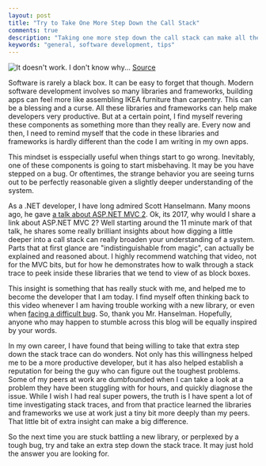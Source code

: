 ```yaml
---
layout: post
title: "Try to Take One More Step Down the Call Stack"
comments: true
description: "Taking one more step down the call stack can make all the difference"
keywords: "general, software development, tips"
---
```


![It doesn't work.  I don't know why...](https://primarilysoftware.github.io/downloads/2017-09-04-one-more-step-down-the-call-stack/it-doesnt-work-i-dont-know-why.png)
[Source](https://neoteric.eu/what-do-programmers-hate)

Software is rarely a black box.  It can be easy to forget that though.  Modern software development involves so many libraries
and frameworks, building apps can feel more like assembling IKEA furniture than carpentry.  This can be a blessing and a curse.
All these libraries and frameworks can help make developers very productive.  But at a certain point, I find myself revering
these components as something more than they really are.  Every now and then, I need to remind myself that the code in these
libraries and frameworks is hardly different than the code I am writing in my own apps.

This mindset is esspecially useful when things start to go wrong.  Inevitably, one of these components is going to start
misbehaving.  It may be you have stepped on a bug.  Or oftentimes, the strange behavior you are seeing turns out to be
perfectly reasonable given a slightly deeper understanding of the system.

As a .NET developer, I have long admired Scott Hanselmann.  Many moons ago, he gave
[a talk about ASP.NET MVC 2](https://channel9.msdn.com/Blogs/matthijs/ASPNET-MVC-2-Basics-Introduction-by-Scott-Hanselman).
Ok, its 2017, why would I share a link about ASP.NET MVC 2?  Well starting around the 11 minute mark of that talk, he
shares some really brilliant insights about how digging a little deeper into a call stack can really broaden your understanding
of a system.  Parts that at first glance are "indistinguishable from magic", can actually be explained and reasoned about.  I highly
recommend watching that video, not for the MVC bits, but for how he demonstrates how to walk through a stack trace to peek inside
these libraries that we tend to view of as block boxes.

This insight is something that has really stuck with me, and helped me to become the developer that I am today.  I find myself
often thinking back to this video whenever I am having trouble working with a new library, or even when [facing a difficult
bug](http://blog.primarilysoftware.com/2017/a-bugs-tale/).  So, thank you Mr. Hanselman.  Hopefully, anyone who may happen to
stumble across this blog will be equally inspired by your words.

In my own career, I have found that being willing to take that extra step down the stack trace can do wonders.  Not only has
this willingness helped me to be a more productive developer, but it has also helped establish a reputation for being the guy
who can figure out the toughest problems.  Some of my peers at work are dumbfounded when I can take a look at a
problem they have been stuggling with for hours, and quickly diagnose the issue.  While I wish I had real super powers, the
truth is I have spent a lot of time investigating stack traces, and from that practice learned the libraries and frameworks
we use at work just a tiny bit more deeply than my peers.  That little bit of extra insight can make a big difference.

So the next time you are stuck battling a new library, or perplexed by a tough bug, try and take an extra step down the stack
trace.  It may just hold the answer you are looking for.
